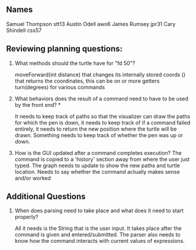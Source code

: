 ## Names
Samuel Thompson stt13
Austin Odell awo6
James Rumsey jpr31
Cary Shindell css57
## Reviewing planning questions:

1. What methods should the turtle have for "fd 50"?

	moveForward(int distance) that changes its internally stored coords
	() that returns the coordinates, this can be on or more getters
	turn(degrees) for various commands
	
2. What behaviors does the result of a command need to have to be used by the front end? *
	
	It needs to keep track of paths so that the visualizer can draw the paths for which the pen is down, it needs to keep track of if a command failed entirely, it needs to return the new position where the turtle will be drawn. Something needs to keep track of whether the pen was up or down.

3. How is the GUI updated after a command completes execution?
	The command is copied to a 'history' section away from where the user just typed. The graph needs to update to show the new paths and turtle location. Needs to say whether the command actually makes sense and/or worked

## Additional Questions
1. When does parsing need to take place and what does it need to start properly?

	All it needs is the String that is the user input. It takes place after the command is given and entered/submitted. The parser also needs to know how the command interacts with current values of expressions.